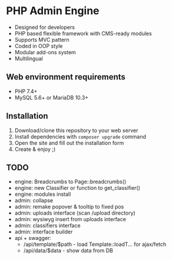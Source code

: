 # PHP Admin Engine
* Designed for developers
* PHP based flexible framework with CMS-ready modules
* Supports MVC pattern
* Coded in OOP style
* Modular add-ons system
* Multilingual

## Web environment requirements
* PHP 7.4+
* MySQL 5.6+ or MariaDB 10.3+

## Installation
1. Download/clone this repository to your web server
2. Install dependencies with `composer upgrade` command
3. Open the site and fill out the installation form
4. Create & enjoy ;)

## TODO
* engine: Breadcrumbs to Page::breadcrumbs()
* engine: new Classifier or function to get_classifier()
* engine: modules install
* admin: collapse
* admin: remake popover & tooltip to fixed pos
* admin: uploads interface (scan /upload directory)
* admin: wysiwyg insert from uploads interface
* admin: classifiers interface
* admin: interface builder
* api + swagger:
  * /api/template/$path - load Template::loadT... for ajax/fetch
  * /api/data/$data - show data from DB
